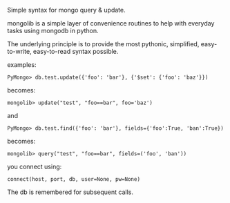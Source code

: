 Simple syntax for mongo query & update.


 mongolib is a simple layer of convenience routines to help with everyday tasks using mongodb in python.

 The underlying principle is to provide the most pythonic, simplified, easy-to-write, easy-to-read syntax possible.

 examples:

    PyMongo> db.test.update({'foo': 'bar'}, {'$set': {'foo': 'baz'}})

 becomes:

    mongolib> update("test", "foo==bar", foo='baz')

and

    PyMongo> db.test.find({'foo': 'bar'}, fields={'foo':True, 'ban':True})

 becomes:

    mongolib> query("test", "foo==bar", fields=('foo', 'ban'))


you connect using:

    connect(host, port, db, user=None, pw=None)

The db is remembered for subsequent calls.
